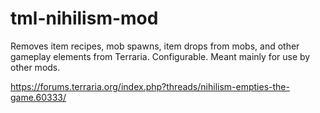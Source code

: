 # tml-nihilism-mod
Removes item recipes, mob spawns, item drops from mobs, and other gameplay elements from Terraria. Configurable. Meant mainly for use by other mods.

https://forums.terraria.org/index.php?threads/nihilism-empties-the-game.60333/
